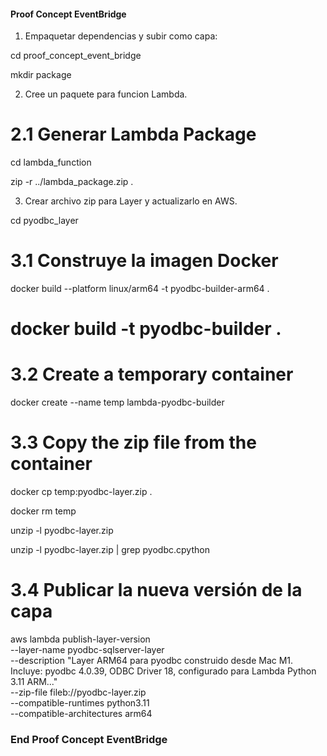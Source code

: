 

####  Proof Concept EventBridge  ###
1. Empaquetar dependencias y subir como capa:

cd proof_concept_event_bridge

mkdir package

2. Cree un paquete para funcion Lambda.

# 2.1 Generar Lambda Package
cd lambda_function

zip -r ../lambda_package.zip .

3. Crear archivo zip para Layer y actualizarlo en AWS.

cd pyodbc_layer

# 3.1 Construye la imagen Docker

docker build --platform linux/arm64 -t pyodbc-builder-arm64 .

# docker build -t pyodbc-builder .

# 3.2 Create a temporary container

docker create --name temp lambda-pyodbc-builder

# 3.3 Copy the zip file from the container

docker cp temp:pyodbc-layer.zip .

docker rm temp

unzip -l pyodbc-layer.zip

unzip -l pyodbc-layer.zip | grep pyodbc.cpython

# 3.4 Publicar la nueva versión de la capa

aws lambda publish-layer-version \
    --layer-name pyodbc-sqlserver-layer \
    --description "Layer ARM64 para pyodbc construido desde Mac M1. Incluye: pyodbc 4.0.39, ODBC Driver 18, configurado para Lambda Python 3.11 ARM..." \
    --zip-file fileb://pyodbc-layer.zip \
    --compatible-runtimes python3.11 \
    --compatible-architectures arm64

###  End Proof Concept EventBridge  ###

